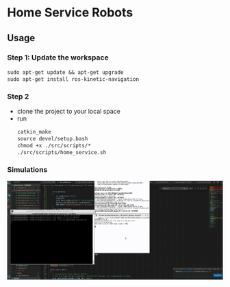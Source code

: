 # Home Service Robots

## Usage

### Step 1: Update the workspace
```
sudo apt-get update && apt-get upgrade
sudo apt-get install ros-kinetic-navigation
```

### Step 2
- clone the project to your local space
- run
    ```
    catkin_make
    source devel/setup.bash
    chmod +x ./src/scripts/*
    ./src/scripts/home_service.sh
    ```

### Simulations
![image](./src/gif/home_service.gif)